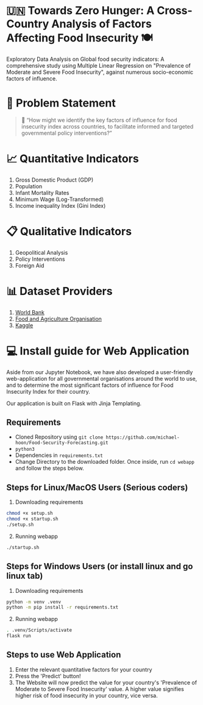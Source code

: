 # :united_nations: Towards Zero Hunger: A Cross-Country Analysis of Factors Affecting Food Insecurity :plate_with_cutlery:

Exploratory Data Analysis on Global food security indicators: A comprehensive study using Multiple Linear Regression on "Prevalence of Moderate and Severe Food Insecurity", against numerous socio-economic factors of influence. 

# :memo: Problem Statement
> :blue_book: “How might we identify the key factors of influence for food insecurity index across countries, to facilitate informed and targeted governmental policy interventions?”

# :chart_with_upwards_trend: Quantitative Indicators
1. Gross Domestic Product (GDP)
2. Population
3. Infant Mortality Rates
4. Minimum Wage (Log-Transformed)
5. Income inequality Index (Gini Index)

# :clipboard: Qualitative Indicators
1. Geopolitical Analysis
2. Policy Interventions
3. Foreign Aid

# :bar_chart: Dataset Providers
1. [World Bank](https://data.worldbank.org/)
2. [Food and Agriculture Organisation](https://www.fao.org/faostat/en/)
3. [Kaggle](https://www.kaggle.com/datasets)

# :computer: Install guide for Web Application
Aside from our Jupyter Notebook, we have also developed a user-friendly web-application for all governmental organisations around the world to use, and to determine the most significant factors of influence for Food Insecurity Index for their country. 

Our application is built on Flask with Jinja Templating.

## Requirements
- Cloned Repository using `git clone https://github.com/michael-hoon/Food-Security-Forecasting.git`
- `python3`
- Dependencies in `requirements.txt`
- Change Directory to the downloaded folder. Once inside, run `cd webapp` and follow the steps below. 

## Steps for Linux/MacOS Users (Serious coders)
1. Downloading requirements
```sh
chmod +x setup.sh
chmod +x startup.sh
./setup.sh
```
2. Running webapp
```sh
./startup.sh
```

## Steps for Windows Users (or install linux and go linux tab)

1. Downloading requirements
```sh
python -m venv .venv
python -m pip install -r requirements.txt
```

2. Running webapp
```sh
. .venv/Scripts/activate
flask run
```

## Steps to use Web Application
1. Enter the relevant quantitative factors for your country
2. Press the 'Predict' button!
3. The Website will now predict the value for your country's 'Prevalence of Moderate to Severe Food Insecurity' value. A higher value signifies higher risk of food insecurity in your country, vice versa.